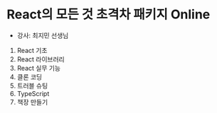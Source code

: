# React의 모든 것 초격차 패키지 Online

- 강사: 최지민 선생님

1. React 기초
2. React 라이브러리
3. React 실무 기능
4. 클론 코딩
5. 트러블 슈팅
6. TypeScript
7. 책장 만들기